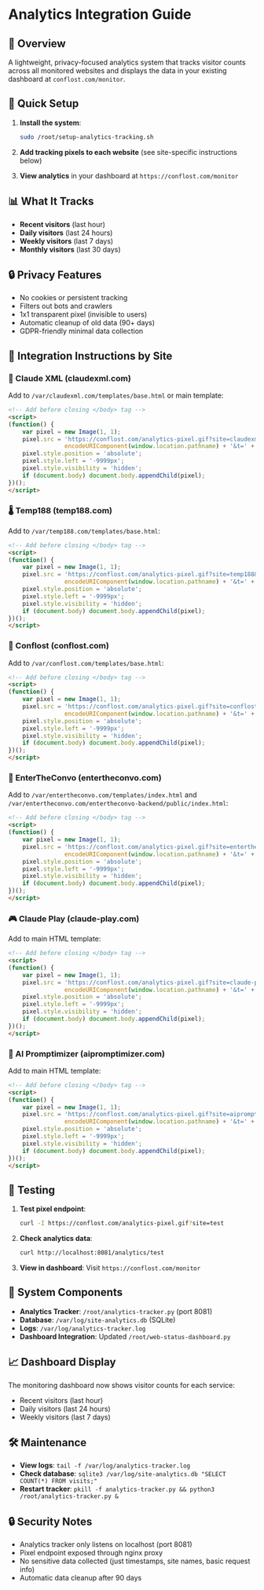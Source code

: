 # Analytics Integration Guide

## 🎯 Overview

A lightweight, privacy-focused analytics system that tracks visitor counts across all monitored websites and displays the data in your existing dashboard at `conflost.com/monitor`.

## 🚀 Quick Setup

1. **Install the system**:
   ```bash
   sudo /root/setup-analytics-tracking.sh
   ```

2. **Add tracking pixels to each website** (see site-specific instructions below)

3. **View analytics** in your dashboard at `https://conflost.com/monitor`

## 📊 What It Tracks

- **Recent visitors** (last hour)
- **Daily visitors** (last 24 hours) 
- **Weekly visitors** (last 7 days)
- **Monthly visitors** (last 30 days)

## 🔒 Privacy Features

- No cookies or persistent tracking
- Filters out bots and crawlers
- 1x1 transparent pixel (invisible to users)
- Automatic cleanup of old data (90+ days)
- GDPR-friendly minimal data collection

## 📝 Integration Instructions by Site

### 🔬 Claude XML (claudexml.com)
Add to `/var/claudexml.com/templates/base.html` or main template:
```html
<!-- Add before closing </body> tag -->
<script>
(function() {
    var pixel = new Image(1, 1);
    pixel.src = 'https://conflost.com/analytics-pixel.gif?site=claudexml&page=' + 
                encodeURIComponent(window.location.pathname) + '&t=' + Date.now();
    pixel.style.position = 'absolute';
    pixel.style.left = '-9999px';
    pixel.style.visibility = 'hidden';
    if (document.body) document.body.appendChild(pixel);
})();
</script>
```

### 🌡️ Temp188 (temp188.com)
Add to `/var/temp188.com/templates/base.html`:
```html
<!-- Add before closing </body> tag -->
<script>
(function() {
    var pixel = new Image(1, 1);
    pixel.src = 'https://conflost.com/analytics-pixel.gif?site=temp188&page=' + 
                encodeURIComponent(window.location.pathname) + '&t=' + Date.now();
    pixel.style.position = 'absolute';
    pixel.style.left = '-9999px';
    pixel.style.visibility = 'hidden';
    if (document.body) document.body.appendChild(pixel);
})();
</script>
```

### 📱 Conflost (conflost.com)
Add to `/var/conflost.com/templates/base.html`:
```html
<!-- Add before closing </body> tag -->
<script>
(function() {
    var pixel = new Image(1, 1);
    pixel.src = 'https://conflost.com/analytics-pixel.gif?site=conflost&page=' + 
                encodeURIComponent(window.location.pathname) + '&t=' + Date.now();
    pixel.style.position = 'absolute';
    pixel.style.left = '-9999px';
    pixel.style.visibility = 'hidden';
    if (document.body) document.body.appendChild(pixel);
})();
</script>
```

### 💬 EnterTheConvo (entertheconvo.com)
Add to `/var/entertheconvo.com/templates/index.html` and `/var/entertheconvo.com/entertheconvo-backend/public/index.html`:
```html
<!-- Add before closing </body> tag -->
<script>
(function() {
    var pixel = new Image(1, 1);
    pixel.src = 'https://conflost.com/analytics-pixel.gif?site=entertheconvo&page=' + 
                encodeURIComponent(window.location.pathname) + '&t=' + Date.now();
    pixel.style.position = 'absolute';
    pixel.style.left = '-9999px';
    pixel.style.visibility = 'hidden';
    if (document.body) document.body.appendChild(pixel);
})();
</script>
```

### 🎮 Claude Play (claude-play.com)
Add to main HTML template:
```html
<!-- Add before closing </body> tag -->
<script>
(function() {
    var pixel = new Image(1, 1);
    pixel.src = 'https://conflost.com/analytics-pixel.gif?site=claude-play&page=' + 
                encodeURIComponent(window.location.pathname) + '&t=' + Date.now();
    pixel.style.position = 'absolute';
    pixel.style.left = '-9999px';
    pixel.style.visibility = 'hidden';
    if (document.body) document.body.appendChild(pixel);
})();
</script>
```

### 🤖 AI Promptimizer (aipromptimizer.com)
Add to main HTML template:
```html
<!-- Add before closing </body> tag -->
<script>
(function() {
    var pixel = new Image(1, 1);
    pixel.src = 'https://conflost.com/analytics-pixel.gif?site=aipromptimizer&page=' + 
                encodeURIComponent(window.location.pathname) + '&t=' + Date.now();
    pixel.style.position = 'absolute';
    pixel.style.left = '-9999px';
    pixel.style.visibility = 'hidden';
    if (document.body) document.body.appendChild(pixel);
})();
</script>
```

## 🧪 Testing

1. **Test pixel endpoint**:
   ```bash
   curl -I https://conflost.com/analytics-pixel.gif?site=test
   ```

2. **Check analytics data**:
   ```bash
   curl http://localhost:8081/analytics/test
   ```

3. **View in dashboard**: Visit `https://conflost.com/monitor`

## 🔧 System Components

- **Analytics Tracker**: `/root/analytics-tracker.py` (port 8081)
- **Database**: `/var/log/site-analytics.db` (SQLite)
- **Logs**: `/var/log/analytics-tracker.log`
- **Dashboard Integration**: Updated `/root/web-status-dashboard.py`

## 📈 Dashboard Display

The monitoring dashboard now shows visitor counts for each service:
- Recent visitors (last hour)
- Daily visitors (last 24 hours) 
- Weekly visitors (last 7 days)

## 🛠️ Maintenance

- **View logs**: `tail -f /var/log/analytics-tracker.log`
- **Check database**: `sqlite3 /var/log/site-analytics.db "SELECT COUNT(*) FROM visits;"`
- **Restart tracker**: `pkill -f analytics-tracker.py && python3 /root/analytics-tracker.py &`

## 🔒 Security Notes

- Analytics tracker only listens on localhost (port 8081)
- Pixel endpoint exposed through nginx proxy
- No sensitive data collected (just timestamps, site names, basic request info)
- Automatic data cleanup after 90 days